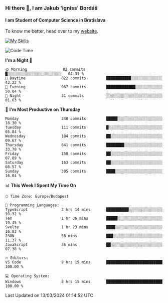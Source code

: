 ### Hi there 👋, I am Jakub 'igniss' Bordáš

#### I am Student of Computer Science in Bratislava
To know me better, head over to my [website](https://bordas.sk).

[![My Skills](https://skillicons.dev/icons?i=js,html,css,figma,svelte,java,kotlin,python,postgresql,typescript,nest,nodejs)](https://bordas.sk)


<!--START_SECTION:waka-->
![Code Time](http://img.shields.io/badge/Code%20Time-1%2C425%20hrs%2028%20mins-blue)

**I'm a Night 🦉** 

```text
🌞 Morning                82 commits          █░░░░░░░░░░░░░░░░░░░░░░░░   04.31 % 
🌆 Daytime                822 commits         ███████████░░░░░░░░░░░░░░   43.22 % 
🌃 Evening                967 commits         █████████████░░░░░░░░░░░░   50.84 % 
🌙 Night                  31 commits          ░░░░░░░░░░░░░░░░░░░░░░░░░   01.63 % 
```
📅 **I'm Most Productive on Thursday** 

```text
Monday                   348 commits         █████░░░░░░░░░░░░░░░░░░░░   18.30 % 
Tuesday                  111 commits         █░░░░░░░░░░░░░░░░░░░░░░░░   05.84 % 
Wednesday                184 commits         ██░░░░░░░░░░░░░░░░░░░░░░░   09.67 % 
Thursday                 641 commits         ████████░░░░░░░░░░░░░░░░░   33.70 % 
Friday                   150 commits         ██░░░░░░░░░░░░░░░░░░░░░░░   07.89 % 
Saturday                 163 commits         ██░░░░░░░░░░░░░░░░░░░░░░░   08.57 % 
Sunday                   305 commits         ████░░░░░░░░░░░░░░░░░░░░░   16.04 % 
```


📊 **This Week I Spent My Time On** 

```text
🕑︎ Time Zone: Europe/Budapest

💬 Programming Languages: 
TypeScript               3 hrs 14 mins       ██████████░░░░░░░░░░░░░░░   39.32 % 
TeX                      1 hr 36 mins        █████░░░░░░░░░░░░░░░░░░░░   19.45 % 
Svelte                   1 hr 23 mins        ████░░░░░░░░░░░░░░░░░░░░░   16.83 % 
JSON                     56 mins             ███░░░░░░░░░░░░░░░░░░░░░░   11.37 % 
JavaScript               36 mins             ██░░░░░░░░░░░░░░░░░░░░░░░   07.38 % 

🔥 Editors: 
VS Code                  8 hrs 15 mins       █████████████████████████   100.00 % 

💻 Operating System: 
Windows                  8 hrs 15 mins       █████████████████████████   100.00 % 
```


 Last Updated on 13/03/2024 01:14:52 UTC
<!--END_SECTION:waka-->
